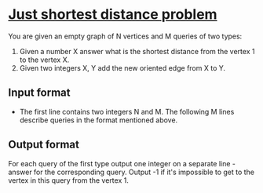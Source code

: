 # [Just shortest distance problem][link]

You are given an empty graph of N vertices and M queries of two types:

1. Given a number X answer what is the shortest distance from the vertex 1 to the vertex X.
2. Given two integers X, Y add the new oriented edge from X to Y.

## Input format

- The first line contains two integers N and M. The following M lines describe queries in the format mentioned above.

## Output format

For each query of the first type output one integer on a separate line - answer for the corresponding query. Output -1 if it's impossible to get to the vertex in this query from the vertex 1.

[link]: https://www.hackerearth.com/practice/algorithms/graphs/breadth-first-search/practice-problems/algorithm/just-shortest-distance-problem/
